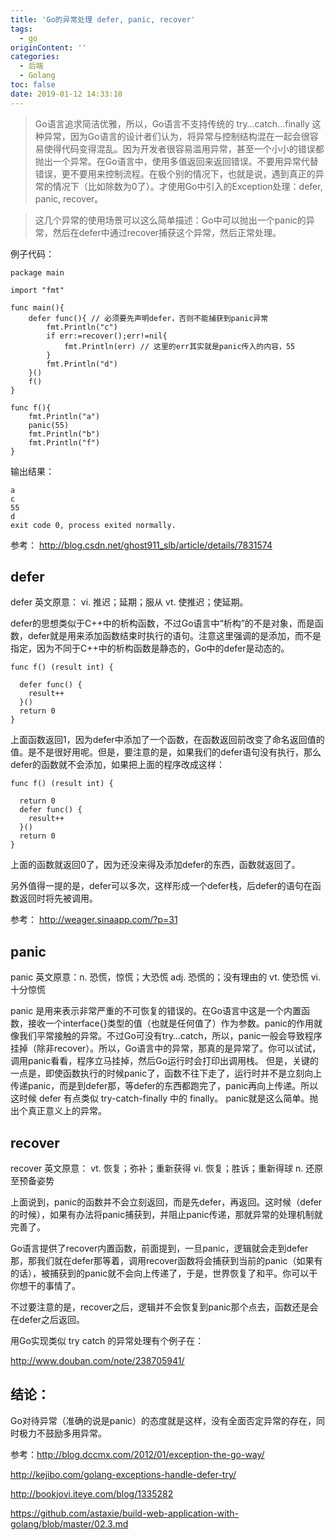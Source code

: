 ```yaml
---
title: 'Go的异常处理 defer, panic, recover'
tags:
  - go
originContent: ''
categories:
  - 后端
  - Golang
toc: false
date: 2019-01-12 14:33:10
---
```



> Go语言追求简洁优雅，所以，Go语言不支持传统的 try…catch…finally 这种异常，因为Go语言的设计者们认为，将异常与控制结构混在一起会很容易使得代码变得混乱。因为开发者很容易滥用异常，甚至一个小小的错误都抛出一个异常。在Go语言中，使用多值返回来返回错误。不要用异常代替错误，更不要用来控制流程。在极个别的情况下，也就是说，遇到真正的异常的情况下（比如除数为0了）。才使用Go中引入的Exception处理：defer, panic, recover。

>这几个异常的使用场景可以这么简单描述：Go中可以抛出一个panic的异常，然后在defer中通过recover捕获这个异常，然后正常处理。

 
例子代码：

```golang
package main
 
import "fmt"
 
func main(){
    defer func(){ // 必须要先声明defer，否则不能捕获到panic异常
        fmt.Println("c")
        if err:=recover();err!=nil{
            fmt.Println(err) // 这里的err其实就是panic传入的内容，55
        }
        fmt.Println("d")
    }()
    f()
}
 
func f(){
    fmt.Println("a")
    panic(55)
    fmt.Println("b")
    fmt.Println("f")
}
```

输出结果：

```shell
a
c
55
d
exit code 0, process exited normally.
```

参考： http://blog.csdn.net/ghost911_slb/article/details/7831574

 

## defer
defer 英文原意： vi. 推迟；延期；服从   vt. 使推迟；使延期。

defer的思想类似于C++中的析构函数，不过Go语言中“析构”的不是对象，而是函数，defer就是用来添加函数结束时执行的语句。注意这里强调的是添加，而不是指定，因为不同于C++中的析构函数是静态的，Go中的defer是动态的。

```golang
func f() (result int) {

  defer func() {
    result++
  }()
  return 0
}
```

上面函数返回1，因为defer中添加了一个函数，在函数返回前改变了命名返回值的值。是不是很好用呢。但是，要注意的是，如果我们的defer语句没有执行，那么defer的函数就不会添加，如果把上面的程序改成这样：

```golang
func f() (result int) {

  return 0
  defer func() {
    result++
  }()
  return 0
}
```

上面的函数就返回0了，因为还没来得及添加defer的东西，函数就返回了。

另外值得一提的是，defer可以多次，这样形成一个defer栈，后defer的语句在函数返回时将先被调用。

参考： http://weager.sinaapp.com/?p=31 

 

## panic
panic 英文原意：n. 恐慌，惊慌；大恐慌  adj. 恐慌的；没有理由的  vt. 使恐慌  vi. 十分惊慌

panic 是用来表示非常严重的不可恢复的错误的。在Go语言中这是一个内置函数，接收一个interface{}类型的值（也就是任何值了）作为参数。panic的作用就像我们平常接触的异常。不过Go可没有try…catch，所以，panic一般会导致程序挂掉（除非recover）。所以，Go语言中的异常，那真的是异常了。你可以试试，调用panic看看，程序立马挂掉，然后Go运行时会打印出调用栈。
但是，关键的一点是，即使函数执行的时候panic了，函数不往下走了，运行时并不是立刻向上传递panic，而是到defer那，等defer的东西都跑完了，panic再向上传递。所以这时候 defer 有点类似 try-catch-finally 中的 finally。
panic就是这么简单。抛出个真正意义上的异常。

 

## recover
recover 英文原意： vt. 恢复；弥补；重新获得   vi. 恢复；胜诉；重新得球   n. 还原至预备姿势

上面说到，panic的函数并不会立刻返回，而是先defer，再返回。这时候（defer的时候），如果有办法将panic捕获到，并阻止panic传递，那就异常的处理机制就完善了。

Go语言提供了recover内置函数，前面提到，一旦panic，逻辑就会走到defer那，那我们就在defer那等着，调用recover函数将会捕获到当前的panic（如果有的话），被捕获到的panic就不会向上传递了，于是，世界恢复了和平。你可以干你想干的事情了。

不过要注意的是，recover之后，逻辑并不会恢复到panic那个点去，函数还是会在defer之后返回。

 

用Go实现类似 try catch 的异常处理有个例子在：

http://www.douban.com/note/238705941/

 

 

## 结论：

Go对待异常（准确的说是panic）的态度就是这样，没有全面否定异常的存在，同时极力不鼓励多用异常。

参考：http://blog.dccmx.com/2012/01/exception-the-go-way/

http://kejibo.com/golang-exceptions-handle-defer-try/

http://bookjovi.iteye.com/blog/1335282

https://github.com/astaxie/build-web-application-with-golang/blob/master/02.3.md